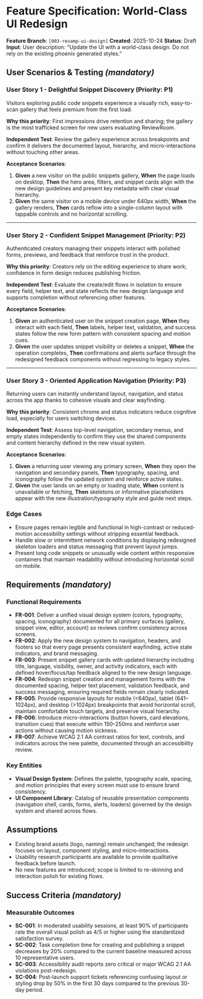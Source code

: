 # Feature Specification: World-Class UI Redesign

**Feature Branch**: `[003-revamp-ui-design]`
**Created**: 2025-10-24
**Status**: Draft
**Input**: User description: "Update the UI with a world-class design. Do not rely on the existing phoenix generated styles."

## User Scenarios & Testing _(mandatory)_

### User Story 1 - Delightful Snippet Discovery (Priority: P1)

Visitors exploring public code snippets experience a visually rich, easy-to-scan gallery that feels premium from the first load.

**Why this priority**: First impressions drive retention and sharing; the gallery is the most trafficked screen for new users evaluating ReviewRoom.

**Independent Test**: Review the gallery experience across breakpoints and confirm it delivers the documented layout, hierarchy, and micro-interactions without touching other areas.

**Acceptance Scenarios**:

1. **Given** a new visitor on the public snippets gallery, **When** the page loads on desktop, **Then** the hero area, filters, and snippet cards align with the new design guidelines and present key metadata with clear visual hierarchy.
2. **Given** the same visitor on a mobile device under 640px width, **When** the gallery renders, **Then** cards reflow into a single-column layout with tappable controls and no horizontal scrolling.

---

### User Story 2 - Confident Snippet Management (Priority: P2)

Authenticated creators managing their snippets interact with polished forms, previews, and feedback that reinforce trust in the product.

**Why this priority**: Creators rely on the editing experience to share work; confidence in form design reduces publishing friction.

**Independent Test**: Evaluate the create/edit flows in isolation to ensure every field, helper text, and state reflects the new design language and supports completion without referencing other features.

**Acceptance Scenarios**:

1. **Given** an authenticated user on the snippet creation page, **When** they interact with each field, **Then** labels, helper text, validation, and success states follow the new form pattern with consistent spacing and motion cues.
2. **Given** the user updates snippet visibility or deletes a snippet, **When** the operation completes, **Then** confirmations and alerts surface through the redesigned feedback components without regressing to legacy styles.

---

### User Story 3 - Oriented Application Navigation (Priority: P3)

Returning users can instantly understand layout, navigation, and status across the app thanks to cohesive visuals and clear wayfinding.

**Why this priority**: Consistent chrome and status indicators reduce cognitive load, especially for users switching devices.

**Independent Test**: Assess top-level navigation, secondary menus, and empty states independently to confirm they use the shared components and content hierarchy defined in the new visual system.

**Acceptance Scenarios**:

1. **Given** a returning user viewing any primary screen, **When** they open the navigation and secondary panels, **Then** typography, spacing, and iconography follow the updated system and reinforce active states.
2. **Given** the user lands on an empty or loading state, **When** content is unavailable or fetching, **Then** skeletons or informative placeholders appear with the new illustration/typography style and guide next steps.

### Edge Cases

- Ensure pages remain legible and functional in high-contrast or reduced-motion accessibility settings without stripping essential feedback.
- Handle slow or intermittent network conditions by displaying redesigned skeleton loaders and status messaging that prevent layout jumps.
- Present long code snippets or unusually wide content within responsive containers that maintain readability without introducing horizontal scroll on mobile.

## Requirements _(mandatory)_

### Functional Requirements

- **FR-001**: Deliver a unified visual design system (colors, typography, spacing, iconography) documented for all primary surfaces (gallery, snippet view, editor, account) so reviews confirm consistency across screens.
- **FR-002**: Apply the new design system to navigation, headers, and footers so that every page presents consistent wayfinding, active state indicators, and brand messaging.
- **FR-003**: Present snippet gallery cards with updated hierarchy including title, language, visibility, owner, and activity indicators, each with defined hover/focus/tap feedback aligned to the new design language.
- **FR-004**: Redesign snippet creation and management forms with the documented spacing, helper text placement, validation feedback, and success messaging, ensuring required fields remain clearly indicated.
- **FR-005**: Provide responsive layouts for mobile (<640px), tablet (641–1024px), and desktop (>1024px) breakpoints that avoid horizontal scroll, maintain comfortable touch targets, and preserve visual hierarchy.
- **FR-006**: Introduce micro-interactions (button hovers, card elevations, transition cues) that execute within 150–250ms and reinforce user actions without causing motion sickness.
- **FR-007**: Achieve WCAG 2.1 AA contrast ratios for text, controls, and indicators across the new palette, documented through an accessibility review.

### Key Entities

- **Visual Design System**: Defines the palette, typography scale, spacing, and motion principles that every screen must use to ensure brand consistency.
- **UI Component Library**: Catalog of reusable presentation components (navigation shell, cards, forms, alerts, loaders) governed by the design system and shared across flows.

## Assumptions

- Existing brand assets (logo, naming) remain unchanged; the redesign focuses on layout, component styling, and micro-interactions.
- Usability research participants are available to provide qualitative feedback before launch.
- No new features are introduced; scope is limited to re-skinning and interaction polish for existing flows.

## Success Criteria _(mandatory)_

### Measurable Outcomes

- **SC-001**: In moderated usability sessions, at least 90% of participants rate the overall visual polish as 4/5 or higher using the standardized satisfaction survey.
- **SC-002**: Task completion time for creating and publishing a snippet decreases by 20% compared to the current baseline measured across 10 representative users.
- **SC-003**: Accessibility audit reports zero critical or major WCAG 2.1 AA violations post-redesign.
- **SC-004**: Post-launch support tickets referencing confusing layout or styling drop by 50% in the first 30 days compared to the previous 30-day period.
